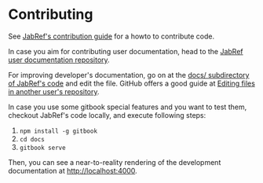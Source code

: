 # Contributing

See [JabRef's contribution guide](https://github.com/JabRef/jabref/blob/master/CONTRIBUTING.md#contributing-guide) for a howto to contribute code.

In case you aim for contributing user documentation, head to the [JabRef user documentation repository](https://github.com/JabRef/user-documentation).

For improving developer's documentation, go on at the [docs/ subdirectory of JabRef's code](https://github.com/JabRef/jabref/tree/master/docs) and edit the file.
GitHub offers a good guide at [Editing files in another user's repository](https://help.github.com/en/github/managing-files-in-a-repository/editing-files-in-another-users-repository).

In case you use some gitbook special features and you want to test them, checkout JabRef's code locally, and execute following steps:

1. `npm install -g gitbook`
2. `cd docs`
3. `gitbook serve`

Then, you can see a near-to-reality rendering of the development documentation at <http://localhost:4000>.
